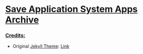 # [Save Application System Apps Archive](ps2wiki.github.io/sas-apps-archive)

### <ins>Credits:</ins>

- Original [Jekyll Theme](https://jekyllrb.com/): [Link](https://github.com/chrisrhymes/bulma-clean-theme)